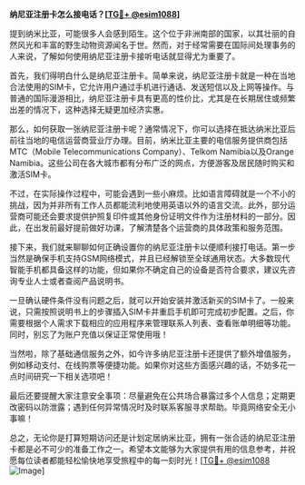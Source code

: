 **纳尼亚注册卡怎么接电话？[[TG💪+ @esim1088](https://t.me/s/esim1088)]**

提到纳米比亚，可能很多人会感到陌生。这个位于非洲南部的国家，以其壮丽的自然风光和丰富的野生动物资源闻名于世。然而，对于经常需要在国际间处理事务的人来说，了解如何使用纳尼亚注册卡接听电话就显得尤为重要了。

首先，我们得明白什么是纳尼亚注册卡。简单来说，纳尼亚注册卡就是一种在当地合法使用的SIM卡，它允许用户通过手机进行通话、发送短信以及上网等操作。与普通的国际漫游相比，纳尼亚注册卡具有更高的性价比，尤其是在长期居住或频繁出差的情况下，这种选择无疑更加经济实惠。

那么，如何获取一张纳尼亚注册卡呢？通常情况下，你可以选择在抵达纳米比亚后前往当地的电信运营商营业厅办理。目前，纳米比亚主要的电信服务提供商包括MTC（Mobile Telecommunications Company）、Telkom Namibia以及Orange Namibia。这些公司在各大城市都有分布广泛的网点，方便游客及居民随时购买和激活SIM卡。

不过，在实际操作过程中，可能会遇到一些小麻烦。比如语言障碍就是一个不小的挑战，因为并非所有工作人员都能流利地使用英语以外的语言交流。此外，部分运营商可能还会要求提供护照复印件或其他身份证明文件作为注册材料的一部分。因此，在出发前最好提前做好功课，了解清楚各个运营商的具体政策和服务范围。

接下来，我们就来聊聊如何正确设置你的纳尼亚注册卡以便顺利接打电话。第一步当然是确保手机支持GSM网络模式，并且已经解锁至全球通用状态。大多数现代智能手机都具备这样的功能，但如果你不确定自己的设备是否符合要求，建议先咨询专业人士或者查阅产品说明书。

一旦确认硬件条件没有问题之后，就可以开始安装并激活新买的SIM卡了。一般来说，只需按照说明书上的步骤插入SIM卡并重启手机即可完成初步配置。之后，你需要根据个人需求下载相应的应用程序来管理联系人列表、查看账单明细等功能。同时，别忘了为账户充值以保证正常使用哦！

当然啦，除了基础通信服务之外，如今许多纳尼亚注册卡还提供了额外增值服务，例如移动支付、在线购票等便捷功能。如果你对这些方面感兴趣的话，不妨多花一点时间研究一下相关选项吧！

最后还要提醒大家注意安全事项：尽量避免在公共场合暴露过多个人信息；定期更改密码以防泄露；遇到任何异常情况时及时联系客服寻求帮助。毕竟网络安全无小事嘛！

总之，无论你是打算短期访问还是计划定居纳米比亚，拥有一张合适的纳尼亚注册卡都是必不可少的准备工作之一。希望本文能够为大家提供有用的信息参考，并祝愿每位读者都能轻松愉快地享受旅程中的每一刻时光！[[TG💪+ @esim1088](https://t.me/s/esim1088) ![Image](https://i.postimg.cc/4NQfJmqS/Snipaste-2025-05-13-00-14-12.png)]